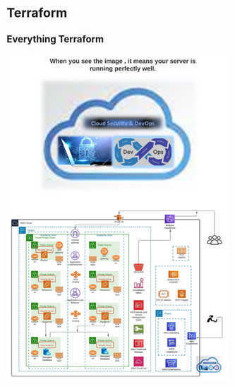 # Terraform

## Everything Terraform

![image](https://github.com/olusegun45/CSD-terraform-projects/blob/main/AWS%20Net%20diagram%2010-17-21%20(2).jpeg?raw=true)

